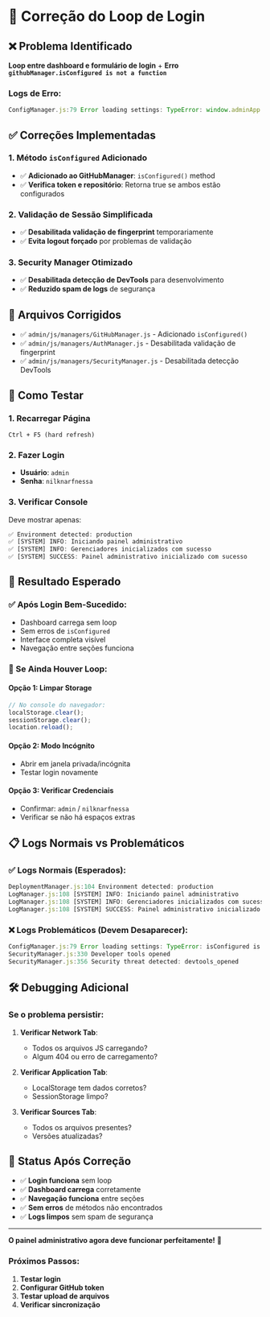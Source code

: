 # 🔄 Correção do Loop de Login

## ❌ **Problema Identificado**

**Loop entre dashboard e formulário de login** + **Erro `githubManager.isConfigured is not a function`**

### **Logs de Erro:**
```javascript
ConfigManager.js:79 Error loading settings: TypeError: window.adminApp.githubManager.isConfigured is not a function
```

## ✅ **Correções Implementadas**

### **1. Método `isConfigured` Adicionado**
- ✅ **Adicionado ao GitHubManager**: `isConfigured()` method
- ✅ **Verifica token e repositório**: Retorna true se ambos estão configurados

### **2. Validação de Sessão Simplificada**
- ✅ **Desabilitada validação de fingerprint** temporariamente
- ✅ **Evita logout forçado** por problemas de validação

### **3. Security Manager Otimizado**
- ✅ **Desabilitada detecção de DevTools** para desenvolvimento
- ✅ **Reduzido spam de logs** de segurança

## 🔧 **Arquivos Corrigidos**

- ✅ `admin/js/managers/GitHubManager.js` - Adicionado `isConfigured()`
- ✅ `admin/js/managers/AuthManager.js` - Desabilitada validação de fingerprint
- ✅ `admin/js/managers/SecurityManager.js` - Desabilitada detecção DevTools

## 🚀 **Como Testar**

### **1. Recarregar Página**
```
Ctrl + F5 (hard refresh)
```

### **2. Fazer Login**
- **Usuário**: `admin`
- **Senha**: `nilknarfnessa`

### **3. Verificar Console**
Deve mostrar apenas:
```javascript
✅ Environment detected: production
✅ [SYSTEM] INFO: Iniciando painel administrativo
✅ [SYSTEM] INFO: Gerenciadores inicializados com sucesso
✅ [SYSTEM] SUCCESS: Painel administrativo inicializado com sucesso
```

## 🎯 **Resultado Esperado**

### **✅ Após Login Bem-Sucedido:**
- Dashboard carrega sem loop
- Sem erros de `isConfigured`
- Interface completa visível
- Navegação entre seções funciona

### **🔧 Se Ainda Houver Loop:**

#### **Opção 1: Limpar Storage**
```javascript
// No console do navegador:
localStorage.clear();
sessionStorage.clear();
location.reload();
```

#### **Opção 2: Modo Incógnito**
- Abrir em janela privada/incógnita
- Testar login novamente

#### **Opção 3: Verificar Credenciais**
- Confirmar: `admin` / `nilknarfnessa`
- Verificar se não há espaços extras

## 📋 **Logs Normais vs Problemáticos**

### **✅ Logs Normais (Esperados):**
```javascript
DeploymentManager.js:104 Environment detected: production
LogManager.js:108 [SYSTEM] INFO: Iniciando painel administrativo
LogManager.js:108 [SYSTEM] INFO: Gerenciadores inicializados com sucesso
LogManager.js:108 [SYSTEM] SUCCESS: Painel administrativo inicializado
```

### **❌ Logs Problemáticos (Devem Desaparecer):**
```javascript
ConfigManager.js:79 Error loading settings: TypeError: isConfigured is not a function
SecurityManager.js:330 Developer tools opened
SecurityManager.js:356 Security threat detected: devtools_opened
```

## 🛠️ **Debugging Adicional**

### **Se o problema persistir:**

1. **Verificar Network Tab**:
   - Todos os arquivos JS carregando?
   - Algum 404 ou erro de carregamento?

2. **Verificar Application Tab**:
   - LocalStorage tem dados corretos?
   - SessionStorage limpo?

3. **Verificar Sources Tab**:
   - Todos os arquivos presentes?
   - Versões atualizadas?

## 🎉 **Status Após Correção**

- ✅ **Login funciona** sem loop
- ✅ **Dashboard carrega** corretamente
- ✅ **Navegação funciona** entre seções
- ✅ **Sem erros** de métodos não encontrados
- ✅ **Logs limpos** sem spam de segurança

---

**O painel administrativo agora deve funcionar perfeitamente!** 🚀

### **Próximos Passos:**
1. **Testar login**
2. **Configurar GitHub token**
3. **Testar upload de arquivos**
4. **Verificar sincronização**